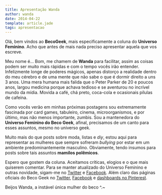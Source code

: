 ```yaml
---
title: Apresentação Wanda
author: wanda
date: 2014-04-22
template: article.jade
tags: apresentacao
---
```


Olá, bem vindos ao **BecoGeek**, mais especificamente a coluna do **Universo Feminino**. Acho que antes de mais nada preciso apresentar aquela que vos escreve.

Meu nome é... Bom, me chamem de **Wanda** para facilitar, assim as coisas podem ser muito mais rápidas e com o tempo vocês irão entender. Infelizmente longe de poderes mágicos, apenas distorço a realidade dentro do meu cérebro e de uma mente que não sabe o que é dormir direito a uns 3 anos. Uma mera humana mais falida que o Peter Parker de 20 e poucos anos, largou medicina porque achava tedioso e se aventurou no incrível mundo da mídia. Movida a café, chá preto, coca-cola e ocasionais pílulas de cafeína.

Como vocês verão em minhas próximas postagens sou extremamente fascinada por card games, tabuleiro, cinema, microorganismos, e por último, mas não menos importante, zumbis. Sou a mantenedora do **Universo Feminino do Beco Geek**, afinal, precisamos de um canto para esses assuntos, mesmo no universo geek. 

Muito mais do que posts sobre moda, listas e *diy*, estou aqui para representar as mulheres que sempre sofreram *bullying* por estar em um ambiente predominantemente masculino. Obviamente, tendo insumos para posts sobre tais assuntos **mamilos polêmicos**.

Espero que gostem da coluna. Aceitamos críticas, elogios e o que mais quiserem comentar. Para se manter atualizado do Universo Feminino e outras novidade, sigam-me no [Twitter][1] e [Facebook][2]. Além claro das páginas oficiais do Beco Geek no [Twitter][3], [Facebook][4] e [dashboards no Pinterest][5].

Beijos Wanda, a instável única mulher do beco ^.~


  [1]: http://twitter.com/Wanda_BecoGeek
  [2]: https://www.facebook.com/wanda.becogeek
  [3]: https://twitter.com/BecoGeek
  [4]: https://www.facebook.com/pages/Beco-Geek/591037007658337
  [5]: http://www.pinterest.com/becogeek/